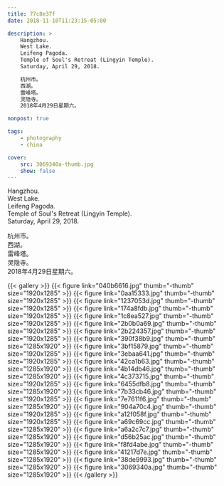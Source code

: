 ```yaml
---
title: 77c8e37f
date: 2018-11-10T11:23:15-05:00

description: >
    Hangzhou.
    West Lake.
    Leifeng Pagoda.
    Temple of Soul's Retreat (Lingyin Temple).
    Saturday, April 29, 2018.

    杭州市。
    西湖。
    雷峰塔。
    灵隐寺。
    2018年4月29日星期六。

nonpost: true

tags:
    - photography
    - china

cover:
    src: 3069340a-thumb.jpg
    show: false
---
```


Hangzhou.  
West Lake.  
Leifeng Pagoda.  
Temple of Soul's Retreat (Lingyin Temple).  
Saturday, April 29, 2018.  

杭州市。  
西湖。  
雷峰塔。  
灵隐寺。  
2018年4月29日星期六。  

{{< gallery >}}
    {{< figure link="040b6616.jpg" thumb="-thumb" size="1920x1285" >}}
    {{< figure link="0aa15333.jpg" thumb="-thumb" size="1920x1285" >}}
    {{< figure link="1237053d.jpg" thumb="-thumb" size="1920x1285" >}}
    {{< figure link="174a8fdb.jpg" thumb="-thumb" size="1920x1285" >}}
    {{< figure link="1c8ea527.jpg" thumb="-thumb" size="1920x1285" >}}
    {{< figure link="2b0b0a69.jpg" thumb="-thumb" size="1920x1285" >}}
    {{< figure link="2b224357.jpg" thumb="-thumb" size="1920x1285" >}}
    {{< figure link="390f38b9.jpg" thumb="-thumb" size="1285x1920" >}}
    {{< figure link="3bf15879.jpg" thumb="-thumb" size="1920x1285" >}}
    {{< figure link="3ebaa641.jpg" thumb="-thumb" size="1920x1285" >}}
    {{< figure link="42ca1b63.jpg" thumb="-thumb" size="1285x1920" >}}
    {{< figure link="4b14db46.jpg" thumb="-thumb" size="1285x1920" >}}
    {{< figure link="4c373715.jpg" thumb="-thumb" size="1920x1285" >}}
    {{< figure link="6455dfb8.jpg" thumb="-thumb" size="1285x1920" >}}
    {{< figure link="7b33cb46.jpg" thumb="-thumb" size="1920x1285" >}}
    {{< figure link="7e7611f6.jpg" thumb="-thumb" size="1285x1920" >}}
    {{< figure link="904a70c4.jpg" thumb="-thumb" size="1920x1285" >}}
    {{< figure link="a12f058f.jpg" thumb="-thumb" size="1920x1285" >}}
    {{< figure link="a69c69cc.jpg" thumb="-thumb" size="1285x1920" >}}
    {{< figure link="a6a2c7c7.jpg" thumb="-thumb" size="1285x1920" >}}
    {{< figure link="d56b25ac.jpg" thumb="-thumb" size="1285x1920" >}}
    {{< figure link="f8fd4abe.jpg" thumb="-thumb" size="1285x1920" >}}
    {{< figure link="41217d7e.jpg" thumb="-thumb" size="1285x1920" >}}
    {{< figure link="38de9993.jpg" thumb="-thumb" size="1285x1920" >}}
    {{< figure link="3069340a.jpg" thumb="-thumb" size="1285x1920" >}}
{{< /gallery >}}
